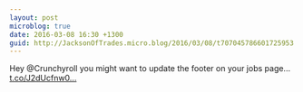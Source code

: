 ```yaml
---
layout: post
microblog: true
date: 2016-03-08 16:30 +1300
guid: http://JacksonOfTrades.micro.blog/2016/03/08/t707045786601725953.html
---
```

Hey @Crunchyroll you might want to update the footer on your jobs page... [t.co/J2dUcfnw0...](https://t.co/J2dUcfnw0f)
